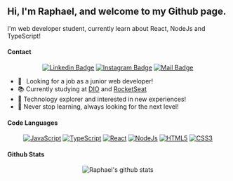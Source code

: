 ## Hi, I'm Raphael, and welcome to my Github page.

I'm web developer student, currently learn about React, NodeJs and TypeScript!

#### Contact

<div align="center">

[![Linkedin Badge](https://img.shields.io/badge/Raphael%20Silva-%230077B5.svg?&style=for-the-badge&logo=linkedin&logoColor=white)](https://www.linkedin.com/in/raphaeldasilvadev/) [![Instagram Badge](https://img.shields.io/badge/rapha_h_silva-%23E4405F.svg?&style=for-the-badge&logo=Instagram&logoColor=white)](https://www.instagram.com/rapha_h_silva/) [![Mail Badge](https://img.shields.io/badge/raphael%20silva-8B89CC?style=for-the-badge&logo=protonmail&logoColor=white)](mailto:raphael.h.silva@protonmail.com)

</div>


- 👀⠀Looking for a job as a junior web developer!
- 📚 Currently studying at [DIO](https://www.dio.me/) and [RocketSeat](https://www.rocketseat.com.br/)
- 🧭 Technology explorer and interested in new experiences!
- 🚀 Never stop learning, always looking for the next level!

#### Code Languages

<div align="center">

[![JavaScript](https://img.shields.io/badge/JavaScript-F7DF1E?style=for-the-badge&logo=javascript&logoColor=black)](#)
[![TypeScript](https://img.shields.io/badge/TypeScript-007ACC?style=for-the-badge&logo=typescript&logoColor=white)](#)
[![React](https://img.shields.io/badge/React-20232A?style=for-the-badge&logo=react&logoColor=61DAFB)](#)
[![NodeJs](https://img.shields.io/badge/Node.js-43853D?style=for-the-badge&logo=node.js&logoColor=white)](#)
[![HTML5](https://img.shields.io/badge/HTML5-E34F26?style=for-the-badge&logo=html5&logoColor=white)](#)
[![CSS3](https://img.shields.io/badge/CSS3-1572B6?style=for-the-badge&logo=css3&logoColor=white)](#)

</div>


#### Github Stats

<div align="center">
  
![Raphael's github stats](https://github-readme-stats.vercel.app/api?username=RaphaelDaSilvaDev&count_private=true&theme=dark&hide=contribs,prs)

</div>
